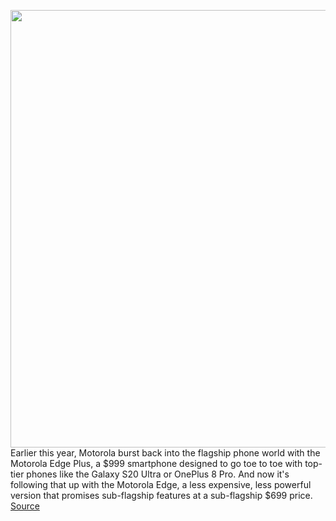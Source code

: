 <img src='https://cdn.vox-cdn.com/thumbor/k4zolsa14GK2E2z1lXBNmhA5_K8=/0x0:1722x1148/1200x800/filters:focal(724x437:998x711)/cdn.vox-cdn.com/uploads/chorus_image/image/67131787/cgartenberg_200728_4115_0003.0.0.jpg' width='700px' /><br/>
Earlier this year, Motorola burst back into the flagship phone world with the Motorola Edge Plus, a $999 smartphone designed to go toe to toe with top-tier phones like the Galaxy S20 Ultra or OnePlus 8 Pro. And now it's following that up with the Motorola Edge, a less expensive, less powerful version that promises sub-flagship features at a sub-flagship $699 price.
<a href='https://www.theverge.com/21347201/motorola-edge-review-android-phone-screen-camera-specs-price'> Source <a/>